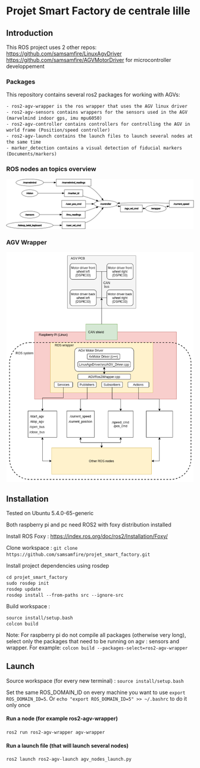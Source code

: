 # Projet Smart Factory de centrale lille


## Introduction
This ROS project uses 2 other repos:
https://github.com/samsamfire/LinuxAgvDriver
https://github.com/samsamfire/AGVMotorDriver for microcontroller developpement

### Packages
This repository contains several ros2 packages for working with AGVs:

	- ros2-agv-wrapper is the ros wrapper that uses the AGV linux driver
	- ros2-agv-sensors contains wrappers for the sensors used in the AGV (marvelmind indoor gps, imu mpu6050)
	- ros2-agv-controller contains controllers for controlling the AGV in world frame (Position/speed controller)
	- ros2-agv-launch contains the launch files to launch several nodes at the same time
	- marker_detection contains a visual detection of fiducial markers (Documents/markers)


### ROS nodes an topics overview
![Alt text](Documents/rosgraph.png?raw=true "ROS functional overview")


### AGV Wrapper
![Alt text](Documents/AGV.png?raw=true "AGV description")

## Installation
Tested on Ubuntu 5.4.0-65-generic

Both raspberry pi and pc need ROS2 with foxy distribution installed

Install ROS Foxy :
https://index.ros.org/doc/ros2/Installation/Foxy/

Clone workspace :
`git clone https://github.com/samsamfire/projet_smart_factory.git`

Install project dependencies using rosdep
```
cd projet_smart_factory
sudo rosdep init
rosdep update
rosdep install --from-paths src --ignore-src
```

Build workspace :
```
source install/setup.bash
colcon build
```

Note: For raspberry pi do not compile all packages (otherwise very long), select only the packages that need to be running on agv : sensors and wrapper. For example:
`colcon build --packages-select=ros2-agv-wrapper`

## Launch
Source workspace (for every new terminal) :
`source install/setup.bash`

Set the same ROS_DOMAIN_ID on every machine you want to use
`export ROS_DOMAIN_ID=5`.
Or `echo "export ROS_DOMAIN_ID=5" >> ~/.bashrc` to do it only once

#### Run a node (for example ros2-agv-wrapper)
`ros2 run ros2-agv-wrapper agv-wrapper`
#### Run a launch file (that will launch several nodes)
`ros2 launch ros2-agv-launch agv_nodes_launch.py`
